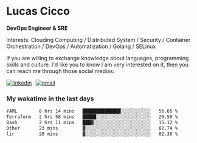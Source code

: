 # Lucas Cicco

**DevOps Engineer & SRE**

Interests: Clouding Computing / Distributed System / Security / Container Orchestration / DevOps / Automatization / Golang / SELinux

If you are willing to exchange knowledge about languages, programming skills and culture. I'd like you to know I am very interested on it, then you can reach me through those social medias:

<div style="display: flex; align-items: center; gap: 10px;">
  <a href="https://www.linkedin.com/in/lucas-vitor-de-cicco" target="_blank">
    <img
      src="https://img.shields.io/badge/-LinkedIn-%230077B5?style=for-the-badge&logo=linkedin&logoColor=white"
      alt="linkedin"
      target="_blank" 
    />
  </a>
  <a href="mailto:lucasvitorx1@gmail.com">
      <img
        src="https://img.shields.io/badge/-Gmail-%23333?style=for-the-badge&logo=gmail&logoColor=white"
        alt="gmail"
        target="_blank"
      />
  </a>
</div>

### My wakatime in the last days

<!--START_SECTION:waka-->

```txt
YAML        8 hrs 14 mins   ██████████████░░░░░░░░░░░   56.65 %
Terraform   2 hrs 58 mins   █████░░░░░░░░░░░░░░░░░░░░   20.50 %
Bash        2 hrs 11 mins   ███▓░░░░░░░░░░░░░░░░░░░░░   15.12 %
Other       23 mins         ▓░░░░░░░░░░░░░░░░░░░░░░░░   02.74 %
lir         20 mins         ▓░░░░░░░░░░░░░░░░░░░░░░░░   02.30 %
```

<!--END_SECTION:waka-->
